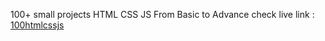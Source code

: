 100+  small projects HTML CSS JS
From Basic to Advance 
check live link : [100htmlcssjs](https://100htmlcssjs.netlify.app/)
